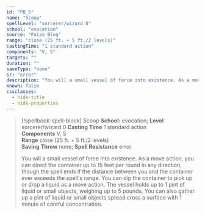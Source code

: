 ```yaml
---
id: "PB_5"
name: "Scoop"
spellLevel: "sorcerer/wizard 0"
school: "evocation"
source: "Paizo Blog"
range: "close (25 ft. + 5 ft./2 levels)"
castingTime: "1 standard action"
components: "V, S"
targets: ""
duration: ""
saveType: "none"
sr: "error"
description: "You will a small vessel of force into existence. As a move action, you can direct the container up to 15 feet per round in any direction, though the spell ends if the distance between you and the container ever exceeds the spell's range. You can dip the container to pick up or drop a liquid as a move action. The vessel holds up to 1 pint of liquid or small objects, weighing up to 5 pounds. You can also gather up a pint of liquid or small objects spread cross a surface with 1 minute of careful concentration."
known: false
cssclasses:
  - hide-title
  - hide-properties
---
```


> [!spellbook-spell-block] Scoop
> **School:** evocation; **Level** sorcerer/wizard 0
> **Casting Time** 1 standard action  
> **Components** V, S  
> **Range** close (25 ft. + 5 ft./2 levels)  
> **Saving Throw** none; **Spell Resistance** error
> 
> You will a small vessel of force into existence. As a move action, you can direct the container up to 15 feet per round in any direction, though the spell ends if the distance between you and the container ever exceeds the spell's range. You can dip the container to pick up or drop a liquid as a move action. The vessel holds up to 1 pint of liquid or small objects, weighing up to 5 pounds. You can also gather up a pint of liquid or small objects spread cross a surface with 1 minute of careful concentration.